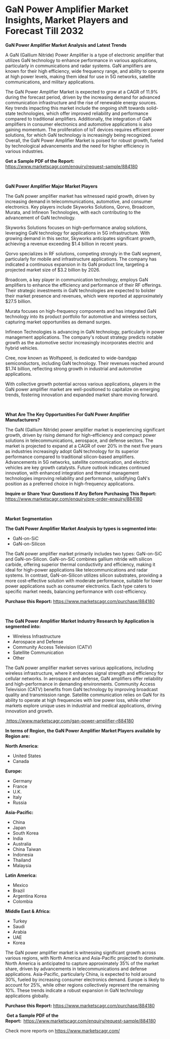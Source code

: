 <p><h1>GaN Power Amplifier Market Insights, Market Players and Forecast Till 2032</h1></p><p><strong>GaN Power Amplifier Market Analysis and Latest Trends</strong></p>
<p><p>A GaN (Gallium Nitride) Power Amplifier is a type of electronic amplifier that utilizes GaN technology to enhance performance in various applications, particularly in communications and radar systems. GaN amplifiers are known for their high efficiency, wide frequency range, and ability to operate at high power levels, making them ideal for use in 5G networks, satellite communications, and military applications.</p><p>The GaN Power Amplifier Market is expected to grow at a CAGR of 11.9% during the forecast period, driven by the increasing demand for advanced communication infrastructure and the rise of renewable energy sources. Key trends impacting this market include the ongoing shift towards solid-state technologies, which offer improved reliability and performance compared to traditional amplifiers. Additionally, the integration of GaN amplifiers in consumer electronics and automotive applications is also gaining momentum. The proliferation of IoT devices requires efficient power solutions, for which GaN technology is increasingly being recognized. Overall, the GaN Power Amplifier Market is poised for robust growth, fueled by technological advancements and the need for higher efficiency in various industries.</p></p>
<p><strong>Get a Sample PDF of the Report:&nbsp;</strong> <a href="https://www.marketscagr.com/enquiry/request-sample/884180?utm_campaign=3546&utm_medium=2&utm_source=Github&utm_content=ia&utm_term=06042025&utm_id=gan-power-amplifier">https://www.marketscagr.com/enquiry/request-sample/884180</a></p>
<p>&nbsp;</p>
<p><strong>GaN Power Amplifier Major Market Players</strong></p>
<p><p>The GaN power amplifier market has witnessed rapid growth, driven by increasing demand in telecommunications, automotive, and consumer electronics. Key players include Skyworks Solutions, Qorvo, Broadcom, Murata, and Infineon Technologies, with each contributing to the advancement of GaN technology.</p><p>Skyworks Solutions focuses on high-performance analog solutions, leveraging GaN technology for applications in 5G infrastructure. With growing demand in this sector, Skyworks anticipates significant growth, achieving a revenue exceeding $1.4 billion in recent years.</p><p>Qorvo specializes in RF solutions, competing strongly in the GaN segment, particularly for mobile and infrastructure applications. The company has indicated a continuous expansion in its GaN product line, targeting a projected market size of $3.2 billion by 2026.</p><p>Broadcom, a key player in communication technology, employs GaN amplifiers to enhance the efficiency and performance of their RF offerings. Their strategic investments in GaN technologies are expected to bolster their market presence and revenues, which were reported at approximately $27.5 billion.</p><p>Murata focuses on high-frequency components and has integrated GaN technology into its product portfolio for automotive and wireless sectors, capturing market opportunities as demand surges.</p><p>Infineon Technologies is advancing in GaN technology, particularly in power management applications. The company's robust strategy predicts notable growth as the automotive sector increasingly incorporates electric and hybrid vehicles.</p><p>Cree, now known as Wolfspeed, is dedicated to wide-bandgap semiconductors, including GaN technology. Their revenues reached around $1.74 billion, reflecting strong growth in industrial and automotive applications.</p><p>With collective growth potential across various applications, players in the GaN power amplifier market are well-positioned to capitalize on emerging trends, fostering innovation and expanded market share moving forward.</p></p>
<p>&nbsp;</p>
<p><strong>What Are The Key Opportunities For GaN Power Amplifier Manufacturers?</strong></p>
<p><p>The GaN (Gallium Nitride) power amplifier market is experiencing significant growth, driven by rising demand for high-efficiency and compact power solutions in telecommunications, aerospace, and defense sectors. The market is projected to expand at a CAGR of over 20% in the next five years as industries increasingly adopt GaN technology for its superior performance compared to traditional silicon-based amplifiers. Advancements in 5G networks, satellite communication, and electric vehicles are key growth catalysts. Future outlook indicates continued innovation, with enhanced integration and thermal management technologies improving reliability and performance, solidifying GaN's position as a preferred choice in high-frequency applications.</p></p>
<p><strong>Inquire or Share Your Questions If Any Before Purchasing This Report:</strong> <a href="https://www.marketscagr.com/enquiry/pre-order-enquiry/884180?utm_campaign=3546&utm_medium=2&utm_source=Github&utm_content=ia&utm_term=06042025&utm_id=gan-power-amplifier">https://www.marketscagr.com/enquiry/pre-order-enquiry/884180</a></p>
<p>&nbsp;</p>
<p><strong>Market Segmentation</strong></p>
<p><strong>The GaN Power Amplifier Market Analysis by types is segmented into:</strong></p>
<p><ul><li>GaN-on-SiC</li><li>GaN-on-Silicon</li></ul></p>
<p><p>The GaN power amplifier market primarily includes two types: GaN-on-SiC and GaN-on-Silicon. GaN-on-SiC combines gallium nitride with silicon carbide, offering superior thermal conductivity and efficiency, making it ideal for high-power applications like telecommunications and radar systems. In contrast, GaN-on-Silicon utilizes silicon substrates, providing a more cost-effective solution with moderate performance, suitable for lower power applications such as consumer electronics. Each type caters to specific market needs, balancing performance with cost-efficiency.</p></p>
<p><strong>Purchase this Report:&nbsp;</strong><a href="https://www.marketscagr.com/purchase/884180?utm_campaign=3546&utm_medium=2&utm_source=Github&utm_content=ia&utm_term=06042025&utm_id=gan-power-amplifier">https://www.marketscagr.com/purchase/884180</a></p>
<p>&nbsp;</p>
<p><strong>The GaN Power Amplifier Market Industry Research by Application is segmented into:</strong></p>
<p><ul><li>Wireless Infrastructure</li><li>Aerospace and Defense</li><li>Community Access Television (CATV)</li><li>Satellite Communication</li><li>Other</li></ul></p>
<p><p>The GaN power amplifier market serves various applications, including wireless infrastructure, where it enhances signal strength and efficiency for cellular networks. In aerospace and defense, GaN amplifiers offer reliability and high-performance in demanding environments. Community Access Television (CATV) benefits from GaN technology by improving broadcast quality and transmission range. Satellite communication relies on GaN for its ability to operate at high frequencies with low power loss, while other markets explore unique uses in industrial and medical applications, driving innovation and growth.</p></p>
<p><a href="https://www.marketscagr.com/gan-power-amplifier-r884180?utm_campaign=3546&utm_medium=2&utm_source=Github&utm_content=ia&utm_term=06042025&utm_id=gan-power-amplifier">&nbsp;https://www.marketscagr.com/gan-power-amplifier-r884180</a></p>
<p><strong>In terms of Region, the GaN Power Amplifier Market Players available by Region are:</strong></p>
<p>
    <p> <strong> North America: </strong>
        <ul>
            <li>United States</li>
            <li>Canada</li>
        </ul>
        </p> 
    <p> <strong> Europe: </strong>
        <ul>
            <li>Germany</li>
            <li>France</li>
            <li>U.K.</li>
            <li>Italy</li>
            <li>Russia</li>
        </ul>
        </p> 
    <p> <strong> Asia-Pacific: </strong>
        <ul>
            <li>China</li>
            <li>Japan</li>
            <li>South Korea</li>
            <li>India</li>
            <li>Australia</li>
            <li>China Taiwan</li>
            <li>Indonesia</li>
            <li>Thailand</li>
            <li>Malaysia</li>
        </ul>
        </p> 
    <p> <strong> Latin America: </strong>
        <ul>
            <li>Mexico</li>
            <li>Brazil</li>
            <li>Argentina Korea</li>
            <li>Colombia</li>
        </ul>
        </p> 
    <p> <strong> Middle East & Africa: </strong>
        <ul>
            <li>Turkey</li>
            <li>Saudi</li>
            <li>Arabia</li>
            <li>UAE</li>
            <li>Korea</li>
        </ul>
    </p>
    </p>
<p><p>The GaN power amplifier market is witnessing significant growth across various regions, with North America and Asia-Pacific projected to dominate. North America is anticipated to capture approximately 35% of the market share, driven by advancements in telecommunications and defense applications. Asia-Pacific, particularly China, is expected to hold around 30%, fueled by increasing consumer electronics demand. Europe is likely to account for 25%, while other regions collectively represent the remaining 10%. These trends indicate a robust expansion in GaN technology applications globally.</p></p>
<p><strong>Purchase this Report: </strong><a href="https://www.marketscagr.com/purchase/884180?utm_campaign=3546&utm_medium=2&utm_source=Github&utm_content=ia&utm_term=06042025&utm_id=gan-power-amplifier">https://www.marketscagr.com/purchase/884180</a></p>
<p>&nbsp;<strong>Get a Sample PDF of the Report:&nbsp;&nbsp;</strong><a href="https://www.marketscagr.com/enquiry/request-sample/884180?utm_campaign=3546&utm_medium=2&utm_source=Github&utm_content=ia&utm_term=06042025&utm_id=gan-power-amplifier">https://www.marketscagr.com/enquiry/request-sample/884180</a></p>
<p><strong></strong></p>
<p>Check more reports on <a href="https://www.marketscagr.com/?utm_campaign=3546&utm_medium=2&utm_source=Github&utm_content=ia&utm_term=06042025&utm_id=gan-power-amplifier">https://www.marketscagr.com/</a></p>